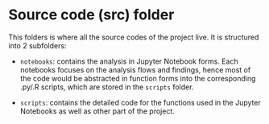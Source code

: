 # Source code (src) folder

This folders is where all the source codes of the project live. It is structured into 2 subfolders:

- `notebooks`: contains the analysis in Jupyter Notebook forms. Each notebooks focuses on the analysis flows and findings, hence most of the code would be abstracted in function forms into the corresponding .py/.R scripts, which are stored in the `scripts` folder.
  
- `scripts`: contains the detailed code for the functions used in the Jupyter Notebooks as well as other part of the project.